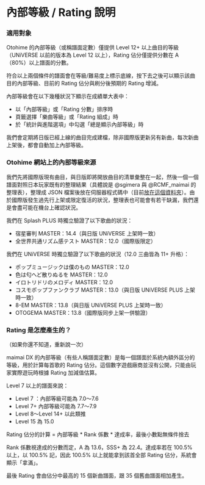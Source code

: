 # 內部等級  / Rating 說明

### 適用對象

Otohime 的內部等級（或稱譜面定數）僅提供 Level 12+ 以上曲目的等級（UNiVERSE 以前的版本為 Level 12 以上），Rating 佔分僅提供分數在 A（80%）以上譜面的分數。

符合以上兩個條件的譜面會在等級/難易度上標示底線，按下去之後可以顯示該曲目的內部等級、目前的 Rating 佔分與刷分後預期的 Rating 增減。

內部等級會在以下幾種狀況下顯示在成績單大表中：

* 以「內部等級」或「Rating 分數」排序時
* 頁籤選擇「樂曲等級」或「Rating 組成」時
* 於「統計與進階選項」中勾選「總是顯示內部等級」時

我們會定期將日版已經上線的曲目完成建檔，除非國際版更新另有新曲，每次新曲上架後，都會自動加上內部等級。

### Otohime 網站上的內部等級來源

我們先將國際版現有曲目，與日版即將開放曲目的清單彙整在一起，然後一個一個譜面對照日本玩家既有的整理結果（具體說是 @sgimera 與 @RCMF\_maimai 的整理表），整理成 JSON 檔案後放在伺服器程式碼中（目前[放在這個資料夾](https://github.com/otohime-site/server/tree/main/hooks/src)）。由於國際版發生過先行上架或限定復活的狀況，整理表也可能會有若干缺漏，我們還是會盡可能在機台上確認狀況。

我們在 Splash PLUS 時獨立驗證了以下歌曲的狀況：

* 宿星審判 MASTER：14.4（與日版 UNiVERSE 上架時一致）
* 全世界共通リズム感テスト MASTER：12.0（國際版限定）

我們在 UNiVERSE 時獨立驗證了以下歌曲的狀況（12.0 三曲皆為 11+ 升格）：

* ポップミュージックは僕のもの MASTER：12.0
* 色は匂へど散りぬるを MASTER：12.0
* イロトリドリのメロディ MASTER：12.0
* コスモポップファンクラブ MASTER：13.0（與日版 UNiVERSE PLUS 上架時一致）
* 8-EM MASTER：13.8（與日版 UNiVERSE PLUS 上架時一致）
* OTOGEMA MASTER：13.8（國際版同步上架一併驗證）

### Rating 是怎麼產生的？

（如果你還不知道，重新說一次）

maimai DX 的內部等級（有些人稱譜面定數）是每一個譜面於系統內額外區分的等級，用於計算每首歌的 Rating 佔分。這個數字遊戲廠商並沒有公開，只能由玩家實際遊玩時根據 Rating 加減值估算。

Level 7 以上的譜面來說：

* Level 7 ：內部等級可能為 7.0～7.6
* Level 7+ 內部等級可能為 7.7～7.9
* Level 8～Level 14+ 以此類推
* Level 15 為 15.0

Rating 佔分的計算 = 內部等級 \* Rank 係數 \* 達成率，最後小數點無條件捨去

Rank 係數視達成的分數而定，A 為 13.6，SSS+ 為 22.4。達成率若在 100.5% 以上，以 100.5% 記，因此 100.5% 以上就能拿到該首全部 Rating 佔分，系統會顯示「拿滿」。

最後 Rating 會由佔分中最高的 15 個新曲譜面，跟 35 個舊曲譜面相加產生。

###
